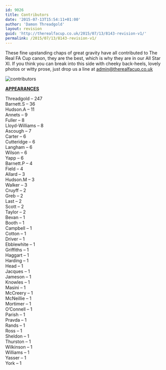 ```yaml
---
id: 9026
title: Contributors
date: '2015-07-13T15:54:11+01:00'
author: 'Damon Threadgold'
layout: revision
guid: 'http://therealfacup.co.uk/2015/07/13/8143-revision-v1/'
permalink: /2015/07/13/8143-revision-v1/
---
```


These fine upstanding chaps of great gravity have all contributed to The Real FA Cup canon, they are the best, which is why they are in our All Star XI. If you think you can break into this side with cheeky back-heels, lovely photos or witty prose, just drop us a line at admin@therealfacup.co.uk

![contributors](http://therealfacup.co.uk/wp-content/uploads/2013/08/contributors-847x1024.png)

<span style="text-decoration: underline;">**APPEARANCES**</span>

Threadgold – 247  
Barnett.S – 36  
Hudson.A – 11  
Annets – 9  
Fuller – 8  
Lloyd-Williams – 8  
Ascough – 7  
Carter – 6  
Cutteridge – 6  
Langham – 6  
Wilson – 6  
Yapp – 6  
Barnett.P – 4  
Field – 4  
Allard – 3  
Hudson.M – 3  
Walker – 3  
Cruyff – 2  
Greb – 2  
Last – 2  
Scott – 2  
Taylor – 2  
Bevan – 1  
Booth – 1  
Campbell – 1  
Cotton – 1  
Driver – 1  
Ebblewhite – 1  
Griffiths – 1  
Haggart – 1  
Harding – 1  
Head – 1  
Jacques – 1  
Jameson – 1  
Knowles – 1  
Masini – 1  
McCreery – 1  
McNeillie – 1  
Mortimer – 1  
O’Connell – 1  
Parish – 1  
Pravda – 1  
Rands – 1  
Ross – 1  
Sheldon – 1  
Thurston – 1  
Wilkinson – 1  
Williams – 1  
Yasser – 1  
York – 1